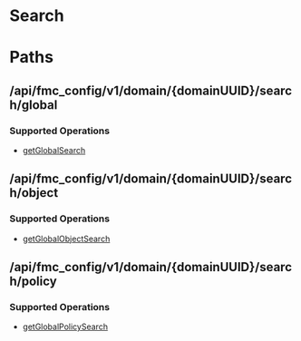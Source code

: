 # Search

# Paths

## /api/fmc_config/v1/domain/{domainUUID}/search/global

### Supported Operations
* [getGlobalSearch](../operations/get_global_search.md)
## /api/fmc_config/v1/domain/{domainUUID}/search/object

### Supported Operations
* [getGlobalObjectSearch](../operations/get_global_object_search.md)
## /api/fmc_config/v1/domain/{domainUUID}/search/policy

### Supported Operations
* [getGlobalPolicySearch](../operations/get_global_policy_search.md)
